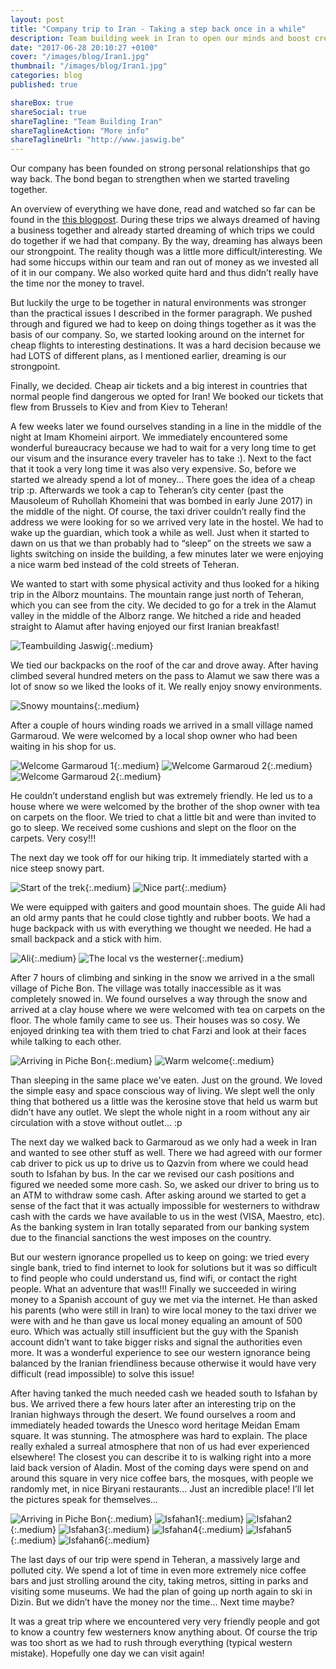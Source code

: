 ```yaml
---
layout: post
title: "Company trip to Iran - Taking a step back once in a while"
description: Team building week in Iran to open our minds and boost creativity and cohesion.
date: "2017-06-28 20:10:27 +0100"
cover: "/images/blog/Iran1.jpg"
thumbnail: "/images/blog/Iran1.jpg"
categories: blog
published: true

shareBox: true
shareSocial: true
shareTagline: "Team Building Iran"
shareTaglineAction: "More info"
shareTaglineUrl: "http://www.jaswig.be"
---
```


Our company has been founded on strong personal relationships that go way back. The bond began to strengthen when we started traveling together.
<!--more-->

An overview of everything we have done, read and watched so far can be found in the [this blogpost](http://www.jaswig.be/blog/2016/07/12/foundational-content-for-jaswig.html). During these trips we always dreamed of having a business together and already started dreaming of which trips we could do together if we had that company. By the way, dreaming has always been our strongpoint. The reality though was a little more difficult/interesting. We had some hiccups within our team and ran out of money as we invested all of it in our company. We also worked quite hard and thus didn’t really have the time nor the money to travel. 

But luckily the urge to be together in natural environments was stronger than the practical issues I described in the former paragraph. We pushed through and figured we had to keep on doing things together as it was the basis of our company. So, we started looking around on the internet for cheap flights to interesting destinations. It was a hard decision because we had LOTS of different plans, as I mentioned earlier, dreaming is our strongpoint. 

Finally, we decided. Cheap air tickets and a big interest in countries that normal people find dangerous we opted for Iran! We booked our tickets that flew from Brussels to Kiev and from Kiev to Teheran!

A few weeks later we found ourselves standing in a line in the middle of the night at Imam Khomeini airport. We immediately encountered some wonderful bureaucracy because we had to wait for a very long time to get our visum and the insurance every traveler has to take :). Next to the fact that it took a very long time it was also very expensive. So, before we started we already spend a lot of money… There goes the idea of a cheap trip :p. Afterwards we took a cap to Teheran’s city center (past the Mausoleum of Ruhollah Khomeini that was bombed in early June 2017) in the middle of the night. Of course, the taxi driver couldn’t really find the address we were looking for so we arrived very late in the hostel. We had to wake up the guardian, which took a while as well. Just when it started to dawn on us that we than probably had to “sleep” on the streets we saw a lights switching on inside the building, a few minutes later we were enjoying a nice warm bed instead of the cold streets of Teheran.

We wanted to start with some physical activity and thus looked for a hiking trip in the Alborz mountains. The mountain range just north of Teheran, which you can see from the city. We decided to go for a trek in the Alamut valley in the middle of the Alborz range. We hitched a ride and headed straight to Alamut after having enjoyed our first Iranian breakfast!

![Teambuilding Jaswig](/images/blog/Iran14.jpg){:.medium}

We tied our backpacks on the roof of the car and drove away. After having climbed several hundred meters on the pass to Alamut we saw there was a lot of snow so we liked the looks of it. We really enjoy snowy environments.

![Snowy mountains](/images/blog/Iran15.jpg){:.medium}

After a couple of hours winding roads we arrived in a small village named Garmaroud. We were welcomed by a local shop owner who had been waiting in his shop for us.

![Welcome Garmaroud 1](/images/blog/Iran5.jpg){:.medium}
![Welcome Garmaroud 2](/images/blog/Iran6.jpg){:.medium}
![Welcome Garmaroud 2](/images/blog/Iran12.jpg){:.medium}

He couldn’t understand english but was extremely friendly. He led us to a house where we were welcomed by the brother of the shop owner with tea on carpets on the floor. We tried to chat a little bit and were than invited to go to sleep. We received some cushions and slept on the floor on the carpets. Very cosy!!!

The next day we took off for our hiking trip. It immediately started with a nice steep snowy part.

![Start of the trek](/images/blog/Iran7.jpg){:.medium}
![Nice part](/images/blog/Iran16.jpg){:.medium}

We were equipped with gaiters and good mountain shoes. The guide Ali had an old army pants that he could close tightly and rubber boots. We had a huge backpack with us with everything we thought we needed. He had a small backpack and a stick with him. 

![Ali](/images/blog/Iran13.jpg){:.medium}
![The local vs the westerner](/images/blog/Iran9.jpg){:.medium}

After 7 hours of climbing and sinking in the snow we arrived in a the small village of Piche Bon. The village was totally inaccessible as it was completely snowed in. We found ourselves a way through the snow and arrived at a clay house where we were welcomed with tea on carpets on the floor. The whole family came to see us.  Their houses was so cosy. We enjoyed drinking tea with them tried to chat Farzi and look at their faces while talking to each other. 

![Arriving in Piche Bon](/images/blog/Iran8.jpg){:.medium}
![Warm welcome](/images/blog/Iran4.jpg){:.medium}

Than sleeping in the same place we've eaten. Just on the ground. We loved the simple easy and space conscious way of living. We slept well the only thing that bothered us a little was the kerosine stove that held us warm but didn’t have any outlet. We slept the whole night in a room without any air circulation with a stove without outlet… :p 

The next day we walked back to Garmaroud as we only had a week in Iran and wanted to see other stuff as well. There we had agreed with our former cab driver to pick us up to drive us to Qazvin from where we could head south to Isfahan by bus. In the car we revised our cash positions and figured we needed some more cash. So, we asked our driver to bring us to an ATM to withdraw some cash. After asking around we started to get a sense of the fact that it was actually impossible for westerners to withdraw cash with the cards we have available to us in the west (VISA, Maestro, etc). As the banking system in Iran totally separated from our banking system due to the financial sanctions the west imposes on the country. 

But our western ignorance propelled us to keep on going: we tried every single bank, tried to find internet to look for solutions but it was so difficult to find people who could understand us, find wifi, or contact the right people. What an adventure that was!!! Finally we succeeded in wiring money to a Spanish account of guy we met via the internet. He than asked his parents (who were still in Iran) to wire local money to the taxi driver we were with and he than gave us local money equaling an amount of 500 euro. Which was actually still insufficient but the guy with the Spanish account didn’t want to take bigger risks and signal the authorities even more. It was a wonderful experience to see our western ignorance being balanced by the Iranian friendliness because otherwise it would have very difficult (read impossible) to solve this issue!

After having tanked the much needed cash we headed south to Isfahan by bus. We arrived there a few hours later after an interesting trip on the Iranian highways through the desert. We found ourselves a room and immediately headed towards the Unesco word heritage Meidan Emam square. It was stunning. The atmosphere was hard to explain. The place really exhaled a surreal atmosphere that non of us had ever experienced elsewhere! The closest you can describe it to is walking right into a more laid back version of Aladin. Most of the coming days were spend on and around this square in very nice coffee bars, the mosques, with people we randomly met, in nice Biryani restaurants… Just an incredible place! I’ll let the pictures speak for themselves… 

![Arriving in Piche Bon](/images/blog/Iran17.jpg){:.medium}
![Isfahan1](/images/blog/Iran18.jpg){:.medium}
![Isfahan2](/images/blog/Iran19.jpg){:.medium}
![Isfahan3](/images/blog/Iran10.jpg){:.medium}
![Isfahan4](/images/blog/Iran11.jpg){:.medium}
![Isfahan5](/images/blog/Iran2.jpg){:.medium}
![Isfahan6](/images/blog/Iran3.jpg){:.medium}

The last days of our trip were spend in Teheran, a massively large and polluted city. We spend a lot of time in even more extremely nice coffee bars and just strolling around the city, taking metros, sitting in parks and visiting some museums. We had the plan of going up north again to ski in Dizin. But we didn’t have the money nor the time… Next time maybe?

It was a great trip where we encountered very very friendly people and got to know a country few westerners know anything about. Of course the trip was too short as we had to rush through everything (typical western mistake). Hopefully one day we can visit again!
